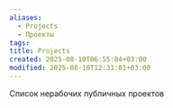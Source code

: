 ```yaml
---
aliases:
  - Projects
  - Проекты
tags:
title: Projects
created: 2025-08-10T06:55:04+03:00
modified: 2025-08-10T12:31:01+03:00
---
```


Список нерабочих публичных проектов
